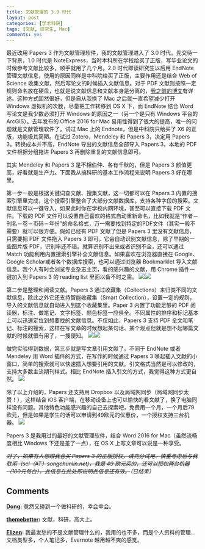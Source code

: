 ```yaml
---
title: 文献管理的 3.0 时代
layout: post
categories: [学术科研]
tags: [文献, 研究生, Mac]
comments: yes
---
```



最近改用 Papers 3 作为文献管理软件，我的文献管理进入了 3.0 时代。先交待一下背景，1.0 时代是 NoteExpress，当时本科所在学校给买了正版，写毕业论文的时候参考文献比较多，顺手就用了几个月。2.0 时代即读研究生以后用 EndNote 管理文献信息，使用的原因同样是中科院给买了正版，主要作用还是结合 Web of Science 收集文献，然后写论文的时候插入文献信息。对于 PDF 文献则按照一定规则命名放在硬盘，也就是说文献信息和文献本身是分离的，[我之前的博文](/paper-management-and-naming/)有详述。这种方式固然很好，但是自从我换了 Mac 之后就一直希望减少打开 Windows 虚拟机的次数，尽量把工作转移到 OS X 下，而 EndNote 结合 Word 写论文是我少数必须打开 Windows 的原因之一（另一个是只有 Windows 平台的 ArcGIS）。去年发布的 Office 2016 for Mac 易用性得到了很大的提高，唯一的问题就是文献管理软件了。试过 Mac 上的 Endnote，但是中科院只给买了 X6 的正版，功能极其简陋。在试过 Zotero，Mendeley 和 Papers 3，决定用 Papers 3。转换成本并不高，EndNote 导出的文献信息全部导入 Papers 3，本地的 PDF 文件根据分组拖进 Papers 3 再删除重复的文献信息即可。 

其实 Mendeley 和 Papers 3 是不相伯仲、各有千秋的，但是 Papers 3 颜值更高，好看就是生产力。下面我从搞科研的基本工作流程来说明 Papers 3 好在哪里。 

第一步一般是根据关键词查文献、搜集文献，这一切都可以在 Papers 3 内置的搜索引擎里完成，这个搜索引擎整合了大部分文献数据库，支持各种字段的搜索。文献信息可以一键导入，如果此时你在学校内网环境，甚至可以直接下载 PDF 文件。下载的 PDF 文件可以设置自己喜欢的格式自动重新命名，比如我就是“作者－刊名－卷－页码－年份”的命名格式，万一需要找到特定的PDF文件（其实一般不需要）就可以很方便。假如已经有 PDF 文献了但是 Papers 3 里没有文献信息，只需要把 PDF 文件拖入 Papers 3 即可，它会自动识别文献信息，除了早期的一些图片版 PDF，识别率还不错。就算识别不出来或者识别不全，还可以通过 Match 功能利用内置搜索引擎补全文献信息。如果喜欢在浏览器直接在 Google、Google Scholar或者各个数据库搜索，也可以通过浏览器 Bookmarklet 导入文献信息。我个人有时会浏览专业杂志主页，看的感兴趣的文献，用 Chrome 插件一键加入到 Papers 3 的 reading list 里面以备不时之需。 ![](https://blog-1252159939.cos.ap-hongkong.myqcloud.com/Screen%20Shot%202016-03-02%20at%2019.06.35.png)![](https://blog-1252159939.cos.ap-hongkong.myqcloud.com/Screen%20Shot%202016-03-02%20at%2019.11.55.png) 

第二步是整理和阅读文献。Papers 3 通过收藏集（Collections）来归类不同的文献信息，除此之外它还支持智能收藏集（Smart Collection），设置一定的规则，导入的文献信息就自动进入到这个收藏集里。Paper 3 内置了功能足够的 PDF 阅读器，标注、做笔记、文字标签、颜色标签一应俱全。不同属性的排序和标记基本上可以迅速定位到想要找的文献信息。不仅如此，Papers 3 支持 PDF 全文和笔记、标注的搜索，这样在写文章的时候想起某句话、某个观点但就是想不起哪篇文献的时候就很有用了，一搜便知。 ![](https://blog-1252159939.cos.ap-hongkong.myqcloud.com/Screen%20Shot%202016-03-02%20at%2019.27.57.png)![](https://blog-1252159939.cos.ap-hongkong.myqcloud.com/Screen%20Shot%202016-03-02%20at%2019.15.26.png) 

做完实验得到数据，第三步就是写文章引用文献了。不同于 EndNote 或者 Mendeley 用 Word 插件的方式，在写作的时候通过 Papers 3 唤起插入文献的小窗口，简单的搜索就可以快速插入想要引用的文献。引文格式当然是可以修改的，支持大多数主流期刊样式。相比 EndNote 插入引文的方式，我觉得这种方式更自然。 ![](https://blog-1252159939.cos.ap-hongkong.myqcloud.com/citations%20\(1\).png) 

除了以上介绍的，Papers 还支持用 Dropbox 以及局域网同步（局域网同步太赞！），这样结合 iOS 客户端，在移动设备上也可以愉快的看文献了，换了电脑同样没有问题。其他特色功能感兴趣的自己去探索吧，免费用一个月，一个月后79欧元，但是如果是学生的话可以申请到49欧元的优惠价，一个授权支持三台机器。 ![](https://blog-1252159939.cos.ap-hongkong.myqcloud.com/IMG_0885.PNG)   

Papers 3 是我用过的最好的文献管理软件，结合 Word 2016 for Mac（虽然流畅度相比 Windows 下还是差了一点），在 OS X 上写文章可以说是一种享受。 

<del>_对了，如果有人想跟我合买 Papers 3 的正版授权，请充分试用、慎重考虑后与我联系（scl（AT）songchunlin.net)，我是 49 欧元买的，还可以授权两台机器（100元每台），此信息在此处即说明此信息还有效。_</del>_（已结束）_

## Comments

**[Dong](#74300 "2016-04-10 15:05:24"):** 竟然又碰到一个做科研的，幸会幸会。

**[themebetter](#75106 "2016-04-11 10:57:19"):** 文献，科研，高大上。

**[Elizen](#82185 "2016-04-17 16:10:46"):** 我最发愁的不是文献管理什么的，我用的也不多，而是个人资料的管理...文档类型多，个人笔记多，Evernote 越用越不爽的感觉。

